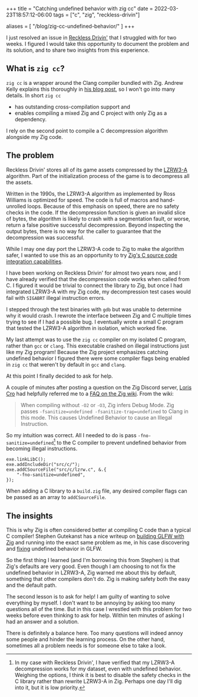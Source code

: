 +++
title = "Catching undefined behavior with zig cc"
date = 2022-03-23T18:57:12-06:00
tags = ["c", "zig", "reckless-drivin"]

aliases = [
    "/blog/zig-cc-undefined-behavior/"
]
+++

I just resolved an issue in [Reckless
Drivin'](https://github.com/natecraddock/open-reckless-drivin) that I struggled
with for two weeks. I figured I would take this opportunity to document the
problem and its solution, and to share two insights from this experience.


## What is `zig cc`?

`zig cc` is a wrapper around the Clang compiler bundled with Zig. Andrew Kelly
explains this thoroughly in [his blog
post](https://andrewkelley.me/post/zig-cc-powerful-drop-in-replacement-gcc-clang.html),
so I won't go into many details. In short `zig cc`
* has outstanding cross-compilation support and
* enables compiling a mixed Zig and C project with only Zig as a dependency.

I rely on the second point to compile a C decompression algorithm alongside my
Zig code.


## The problem

Reckless Drivin' stores all of its game assets compressed by the
[LZRW3-A](https://web.archive.org/web/20181230011418/http://www.ross.net/compression/lzrw3a.html)
algorithm. Part of the initialization process of the game is to decompress all
the assets.

Written in the 1990s, the LZRW3-A algorithm as implemented by Ross Williams is
optimized for speed. The code is full of macros and hand-unrolled loops. Because
of this emphasis on speed, there are no safety checks in the code. If the
decompression function is given an invalid slice of bytes, the algorithm is
likely to crash with a segmentation fault, or worse, return a false positive
successful decompression. Beyond inspecting the output bytes, there is no way
for the caller to guarantee that the decompression was successful.

While I may one day port the LZRW3-A code to Zig to make the algorithm safer, I
wanted to use this as an opportunity to try [Zig's C source code integration
capabilities](https://ziglang.org/learn/overview/#integration-with-c-libraries-without-ffibindings).

I have been working on Reckless Drivin' for almost two years now, and I have
already verified that the decompression code works when called from C. I figured
it would be trivial to connect the library to Zig, but once I had integrated
LZRW3-A with my Zig code, my decompression test cases would fail with `SIGABRT`
illegal instruction errors.

I stepped through the test binaries with `gdb` but was unable to determine why it
would crash. I rewrote the interface between Zig and C multiple times trying to
see if I had a possible bug. I eventually wrote a small C program that tested
the LZRW3-A algorithm in isolation, which worked fine.

My last attempt was to use the `zig cc` compiler on my isolated C program,
rather than `gcc` or `clang`. This executable crashed on illegal instructions
just like my Zig program! Because the Zig project emphasizes catching undefined
behavior I figured there were some compiler flags being enabled in `zig cc` that
weren't by default in `gcc` and `clang`.

At this point I finally decided to ask for help.

A couple of minutes after posting a question on the Zig Discord server,
[Loris Cro](https://kristoff.it) had helpfully referred me to a [FAQ on the Zig
wiki](https://github.com/ziglang/zig/wiki/FAQ#why-do-i-get-illegal-instruction-when-using-with-zig-cc-to-build-c-code).
From the wiki:

> When compiling without `-O2` or `-O3`, Zig infers Debug Mode. Zig passes
> `-fsanitize=undefined -fsanitize-trap=undefined` to Clang in this mode. This
> causes Undefined Behavior to cause an Illegal Instruction.

So my intuition was correct. All I needed to do is pass
`-fno-sanitize=undefined`[^is this good] to the C compiler to prevent undefined
behavior from becoming illegal instructions.

[^is this good]: In my case with Reckless Drivin', I have verified that my
  LZRW3-A decompression works for my dataset, even with undefined behavior.
  Weighing the options, I think it is best to disable the safety checks in the C
  library rather than rewrite LZRW3-A in Zig. Perhaps one day I'll dig into it,
  but it is low priority.

```zig
exe.linkLibC();
exe.addIncludeDir("src/c/");
exe.addCSourceFile("src/c/lzrw.c", &.{
    "-fno-sanitize=undefined",
});
```

When adding a C library to a `build.zig` file, any desired compiler flags can be
passed as an array to `addCSourceFile`.


## The insights

This is why Zig is often considered better at compiling C code than a typical C
compiler! Stephen Gutekanst has a nice writeup on [building GLFW with
Zig](https://devlog.hexops.com/2021/perfecting-glfw-for-zig-and-finding-undefined-behavior)
and running into the exact same problem as me, in his case discovering and
[fixing](https://github.com/glfw/glfw/pull/1986) undefined behavior in GLFW.

So the first thing I learned (and I'm borrowing this from Stephen) is that Zig's
defaults are very good. Even though I am choosing to not fix the undefined
behavior in LZRW3-A, Zig warned me about this by default, something that other
compilers don't do. Zig is making safety both the easy and the default path.

The second lesson is to ask for help! I am guilty of wanting to solve
everything by myself. I don't want to be annoying by asking too many questions
all of the time. But in this case I wrestled with this problem for two weeks
before even thinking to ask for help. Within ten minutes of asking I had an
answer and a solution.

There is definitely a balance here. Too many questions will indeed annoy some
people and hinder the learning process. On the other hand, sometimes all a
problem needs is for someone else to take a look.

